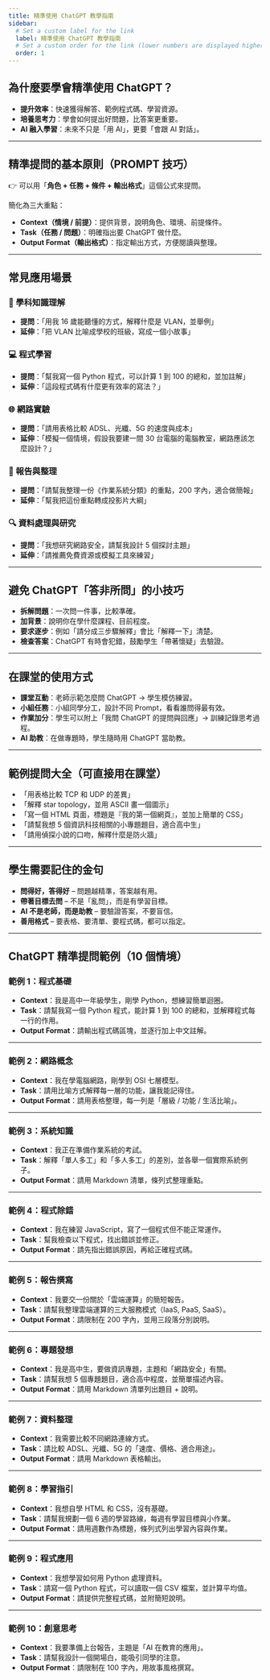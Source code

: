 ```yaml
---
title: 精準使用 ChatGPT 教學指南
sidebar:
  # Set a custom label for the link
  label: 精準使用 ChatGPT 教學指南
  # Set a custom order for the link (lower numbers are displayed higher up)
  order: 1
---
```


<!-- # 📘 精準使用 ChatGPT 教學指南 -->

## 為什麼要學會精準使用 ChatGPT？

- **提升效率**：快速獲得解答、範例程式碼、學習資源。
- **培養思考力**：學會如何提出好問題，比答案更重要。
- **AI 融入學習**：未來不只是「用 AI」，更要「會跟 AI 對話」。

---

## 精準提問的基本原則（PROMPT 技巧）

👉 可以用「**角色 + 任務 + 條件 + 輸出格式**」這個公式來提問。

簡化為三大重點：

- **Context（情境 / 前提）**：提供背景，說明角色、環境、前提條件。
- **Task（任務 / 問題）**：明確指出要 ChatGPT 做什麼。
- **Output Format（輸出格式）**：指定輸出方式，方便閱讀與整理。

---

## 常見應用場景

### 📖 學科知識理解

- **提問**：「用我 16 歲能聽懂的方式，解釋什麼是 VLAN，並舉例」
- **延伸**：「把 VLAN 比喻成學校的班級，寫成一個小故事」

### 💻 程式學習

- **提問**：「幫我寫一個 Python 程式，可以計算 1 到 100 的總和，並加註解」
- **延伸**：「這段程式碼有什麼更有效率的寫法？」

### 🌐 網路實驗

- **提問**：「請用表格比較 ADSL、光纖、5G 的速度與成本」
- **延伸**：「模擬一個情境，假設我要建一間 30 台電腦的電腦教室，網路應該怎麼設計？」

### 📝 報告與整理

- **提問**：「請幫我整理一份《作業系統分類》的重點，200 字內，適合做簡報」
- **延伸**：「幫我把這份重點轉成投影片大綱」

### 🔍 資料處理與研究

- **提問**：「我想研究網路安全，請幫我設計 5 個探討主題」
- **延伸**：「請推薦免費資源或模擬工具來練習」

---

## 避免 ChatGPT「答非所問」的小技巧

- **拆解問題**：一次問一件事，比較準確。
- **加背景**：說明你在學什麼課程、目前程度。
- **要求逐步**：例如「請分成三步驟解釋」會比「解釋一下」清楚。
- **檢查答案**：ChatGPT 有時會犯錯，鼓勵學生「帶著懷疑」去驗證。

---

## 在課堂的使用方式

- **課堂互動**：老師示範怎麼問 ChatGPT → 學生模仿練習。
- **小組任務**：小組同學分工，設計不同 Prompt，看看誰問得最有效。
- **作業加分**：學生可以附上「我問 ChatGPT 的提問與回應」→ 訓練記錄思考過程。
- **AI 助教**：在做專題時，學生隨時用 ChatGPT 當助教。

---

## 範例提問大全（可直接用在課堂）

- 「用表格比較 TCP 和 UDP 的差異」
- 「解釋 star topology，並用 ASCII 畫一個圖示」
- 「寫一個 HTML 頁面，標題是『我的第一個網頁』，並加上簡單的 CSS」
- 「請幫我想 5 個資訊科技相關的小專題題目，適合高中生」
- 「請用偵探小說的口吻，解釋什麼是防火牆」

---

## 學生需要記住的金句

- **問得好，答得好** – 問題越精準，答案越有用。
- **帶著目標去問** – 不是「亂問」，而是有學習目標。
- **AI 不是老師，而是助教** – 要驗證答案，不要盲信。
- **善用格式** – 要表格、要清單、要程式碼，都可以指定。

---

## ChatGPT 精準提問範例（10 個情境）

### 範例 1：程式基礎

- **Context**：我是高中一年級學生，剛學 Python，想練習簡單迴圈。
- **Task**：請幫我寫一個 Python 程式，能計算 1 到 100 的總和，並解釋程式每一行的作用。
- **Output Format**：請輸出程式碼區塊，並逐行加上中文註解。

---

### 範例 2：網路概念

- **Context**：我在學電腦網路，剛學到 OSI 七層模型。
- **Task**：請用比喻方式解釋每一層的功能，讓我能記得住。
- **Output Format**：請用表格整理，每一列是「層級 / 功能 / 生活比喻」。

---

### 範例 3：系統知識

- **Context**：我正在準備作業系統的考試。
- **Task**：解釋「單人多工」和「多人多工」的差別，並各舉一個實際系統例子。
- **Output Format**：請用 Markdown 清單，條列式整理重點。

---

### 範例 4：程式除錯

- **Context**：我在練習 JavaScript，寫了一個程式但不能正常運作。
- **Task**：幫我檢查以下程式，找出錯誤並修正。
- **Output Format**：請先指出錯誤原因，再給正確程式碼。

---

### 範例 5：報告撰寫

- **Context**：我要交一份關於「雲端運算」的簡短報告。
- **Task**：請幫我整理雲端運算的三大服務模式（IaaS, PaaS, SaaS）。
- **Output Format**：請限制在 200 字內，並用三段落分別說明。

---

### 範例 6：專題發想

- **Context**：我是高中生，要做資訊專題，主題和「網路安全」有關。
- **Task**：請幫我想 5 個專題題目，適合高中程度，並簡單描述內容。
- **Output Format**：請用 Markdown 清單列出題目 + 說明。

---

### 範例 7：資料整理

- **Context**：我需要比較不同網路連線方式。
- **Task**：請比較 ADSL、光纖、5G 的「速度、價格、適合用途」。
- **Output Format**：請用 Markdown 表格輸出。

---

### 範例 8：學習指引

- **Context**：我想自學 HTML 和 CSS，沒有基礎。
- **Task**：請幫我規劃一個 6 週的學習路線，每週有學習目標與小作業。
- **Output Format**：請用週數作為標題，條列式列出學習內容與作業。

---

### 範例 9：程式應用

- **Context**：我想學習如何用 Python 處理資料。
- **Task**：請寫一個 Python 程式，可以讀取一個 CSV 檔案，並計算平均值。
- **Output Format**：請提供完整程式碼，並附簡短說明。

---

### 範例 10：創意思考

- **Context**：我要準備上台報告，主題是「AI 在教育的應用」。
- **Task**：請幫我設計一個開場白，能吸引同學的注意。
- **Output Format**：請限制在 100 字內，用故事風格撰寫。
